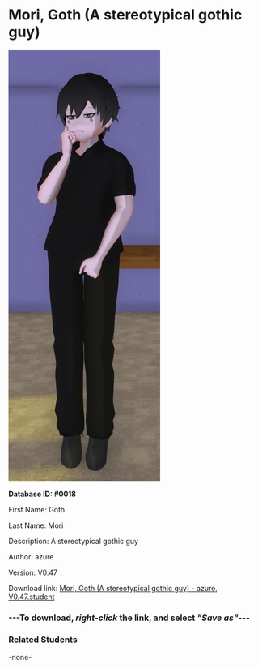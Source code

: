 # Mori, Goth (A stereotypical gothic guy)

<img src="Files/Mori, Goth (A stereotypical gothic guy).png" title="Mori, Goth (A stereotypical gothic guy) - azure, V0.47">

**Database ID: #0018**

First Name: Goth

Last Name: Mori

Description: A stereotypical gothic guy

Author: azure

Version: V0.47

Download link: <a href="https://raw.githubusercontent.com/Arbiter1223/Daigaku-Gurashi-Custom-Students/master/Students/Files/Mori%2C%20Goth%20(A%20stereotypical%20gothic%20guy)%20-%20azure%2C%20V0.47.student">Mori, Goth (A stereotypical gothic guy) - azure, V0.47.student</a>

### ---**To download, _right-click_ the link, and select _"Save as"_**---

### Related Students

-none-

